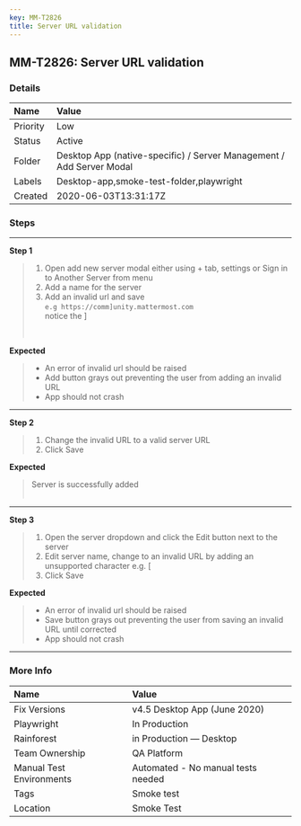 ```yaml
---
key: MM-T2826
title: Server URL validation
---
```


## MM-T2826: Server URL validation

### Details

| Name     | Value                                                                |
| :------- | :------------------------------------------------------------------- |
| Priority | Low                                                                  |
| Status   | Active                                                               |
| Folder   | Desktop App (native-specific) / Server Management / Add Server Modal |
| Labels   | Desktop-app,smoke-test-folder,playwright                             |
| Created  | 2020-06-03T13:31:17Z                                                 |

### Steps

<hr/>

**Step 1**

> <article><ol><li>Open add new server modal either using + tab, settings or Sign in to Another Server from menu</li><li>Add a name for the server</li><li>Add an invalid url and save<br /><code>e.g https://comm]unity.mattermost.com</code><br />notice the ]</li></ol><br /></article>

**Expected**

> <article><ul><li>An error of invalid url should be raised</li><li>Add button grays out preventing the user from adding an invalid URL</li><li>App should not crash</li></ul></article>

<hr/>

**Step 2**

> <article><ol><li>Change the invalid URL to a valid server URL</li><li>Click Save</li></ol></article>

**Expected**

> <article>Server is successfully added<br /><br /></article>

<hr/>

**Step 3**

> <article><ol><li>Open the server dropdown and click the Edit button next to the server</li><li>Edit server name, change to an invalid URL by adding an unsupported character e.g. [ </li><li>Click Save</li></ol></article>

**Expected**

> <article><ul><li>An error of invalid url should be raised</li><li>Save button grays out preventing the user from saving an invalid URL until corrected</li><li>App should not crash</li></ul></article>

<hr/>

### More Info

| Name                     | Value                              |
| :----------------------- | :--------------------------------- |
| Fix Versions             | v4.5 Desktop App (June 2020)       |
| Playwright               | In Production                      |
| Rainforest               | in Production — Desktop            |
| Team Ownership           | QA Platform                        |
| Manual Test Environments | Automated - No manual tests needed |
| Tags                     | Smoke test                         |
| Location                 | Smoke Test                         |
